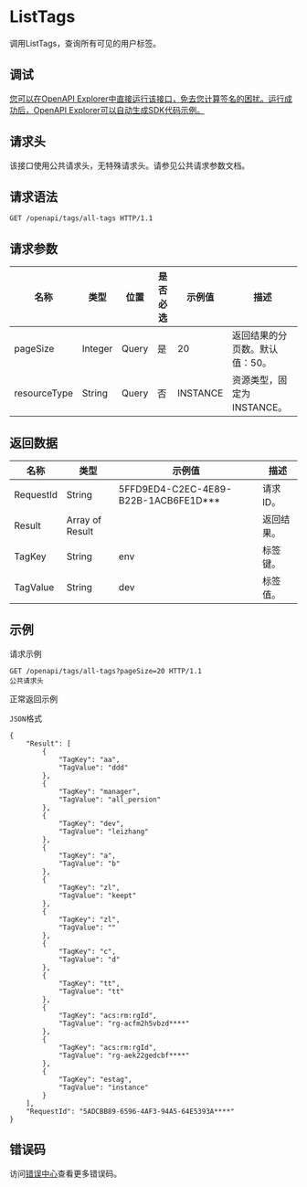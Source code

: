# ListTags

调用ListTags，查询所有可见的用户标签。

## 调试

[您可以在OpenAPI Explorer中直接运行该接口，免去您计算签名的困扰。运行成功后，OpenAPI Explorer可以自动生成SDK代码示例。](https://api.aliyun.com/#product=elasticsearch&api=ListTags&type=ROA&version=2017-06-13)

## 请求头

该接口使用公共请求头，无特殊请求头。请参见公共请求参数文档。

## 请求语法

```
GET /openapi/tags/all-tags HTTP/1.1
```

## 请求参数

|名称|类型|位置|是否必选|示例值|描述|
|--|--|--|----|---|--|
|pageSize|Integer|Query|是|20|返回结果的分页数。默认值：50。 |
|resourceType|String|Query|否|INSTANCE|资源类型，固定为INSTANCE。 |

## 返回数据

|名称|类型|示例值|描述|
|--|--|---|--|
|RequestId|String|5FFD9ED4-C2EC-4E89-B22B-1ACB6FE1D\*\*\*|请求ID。 |
|Result|Array of Result| |返回结果。 |
|TagKey|String|env|标签键。 |
|TagValue|String|dev|标签值。 |

## 示例

请求示例

```
GET /openapi/tags/all-tags?pageSize=20 HTTP/1.1
公共请求头
```

正常返回示例

`JSON`格式

```
{
	"Result": [
		{
			"TagKey": "aa",
			"TagValue": "ddd"
		},
		{
			"TagKey": "manager",
			"TagValue": "all_persion"
		},
		{
			"TagKey": "dev",
			"TagValue": "leizhang"
		},
		{
			"TagKey": "a",
			"TagValue": "b"
		},
		{
			"TagKey": "zl",
			"TagValue": "keept"
		},
		{
			"TagKey": "zl",
			"TagValue": ""
		},
		{
			"TagKey": "c",
			"TagValue": "d"
		},
		{
			"TagKey": "tt",
			"TagValue": "tt"
		},
		{
			"TagKey": "acs:rm:rgId",
			"TagValue": "rg-acfm2h5vbzd****"
		},
		{
			"TagKey": "acs:rm:rgId",
			"TagValue": "rg-aek22gedcbf****"
		},
		{
			"TagKey": "estag",
			"TagValue": "instance"
		}
	],
	"RequestId": "5ADCBB89-6596-4AF3-94A5-64E5393A****"
}
```

## 错误码

访问[错误中心](https://error-center.aliyun.com/status/product/elasticsearch)查看更多错误码。

